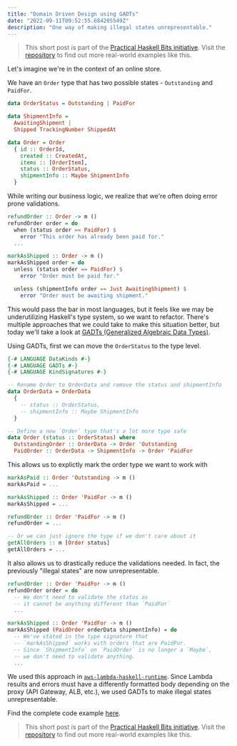 ```yaml
---
title: "Domain Driven Design using GADTs"
date: "2022-09-11T09:52:55.684205549Z"
description: "One way of making illegal states unrepresentable."
---
```


> This short post is part of the [Practical Haskell Bits initiative](/practical-haskell-bits-initiative/). Visit the [repository](https://github.com/dnikolovv/practical-haskell) to find out more real-world examples like this.

Let's imagine we're in the context of an online store.

We have an `Order` type that has two possible states - `Outstanding` and `PaidFor`.

```haskell
data OrderStatus = Outstanding | PaidFor

data ShipmentInfo =
  AwaitingShipment |
  Shipped TrackingNumber ShippedAt

data Order = Order
  { id :: OrderId,
    created :: CreatedAt,
    items :: [OrderItem],
    status :: OrderStatus,
    shipmentInfo :: Maybe ShipmentInfo
  }
```

While writing our business logic, we realize that we're often doing error prone validations.

```haskell
refundOrder :: Order -> m ()
refundOrder order = do
  when (status order == PaidFor) $
    error "This order has already been paid for."
  ...

markAsShipped :: Order -> m ()
markAsShipped order = do
  unless (status order == PaidFor) $
    error "Order must be paid for."

  unless (shipmentInfo order == Just AwaitingShipment) $
    error "Order must be awaiting shipment."
```

This would pass the bar in most languages, but it feels like we may be underutilizing Haskell's type system, so we want to refactor. There's multiple approaches that we could take to make this situation better, but today we'll take a look at [GADTs (Generalized Algebraic Data Types)](https://en.wikibooks.org/wiki/Haskell/GADT).

Using GADTs, first we can move the `OrderStatus` to the type level.

```haskell
{-# LANGUAGE DataKinds #-}
{-# LANGUAGE GADTs #-}
{-# LANGUAGE KindSignatures #-}

-- Rename Order to OrderData and remove the status and shipmentInfo
data OrderData = OrderData
  {
    -- status :: OrderStatus,
    -- shipmentInfo :: Maybe ShipmentInfo
  }

-- Define a new `Order` type that's a lot more type safe
data Order (status :: OrderStatus) where
  OutstandingOrder :: OrderData -> Order 'Outstanding
  PaidOrder :: OrderData -> ShipmentInfo -> Order 'PaidFor
```

This allows us to explictly mark the order type we want to work with

```haskell
markAsPaid :: Order 'Outstanding -> m ()
markAsPaid = ...

markAsShipped :: Order 'PaidFor -> m ()
markAsShipped = ...

refundOrder :: Order 'PaidFor -> m ()
refundOrder = ...

-- Or we can just ignore the type if we don't care about it
getAllOrders :: m [Order status]
getAllOrders = ...
```

It also allows us to drastically reduce the validations needed. In fact, the previously "illegal states" are now unrepresentable.

```haskell
refundOrder :: Order 'PaidFor -> m ()
refundOrder order = do
  -- We don't need to validate the status as
  -- it cannot be anything different than `PaidFor`
  ...

markAsShipped :: Order 'PaidFor -> m ()
markAsShipped (PaidOrder orderData shipmentInfo) = do
  -- We've stated in the type signature that
  -- `markAsShipped` works with orders that are PaidFor.
  -- Since `ShipmentInfo` on `PaidOrder` is no longer a `Maybe`,
  -- we don't need to validate anything.
  ...
```

We used this approach in [`aws-lambda-haskell-runtime`](https://github.com/theam/aws-lambda-haskell-runtime). Since Lambda results and errors must have a differently formatted body depending on the proxy (API Gateway, ALB, etc.), we used GADTs to make illegal states unrepresentable.

Find the complete code example [here](https://github.com/dnikolovv/practical-haskell/blob/main/gadt-ddd/src/Lib.hs).


> This short post is part of the [Practical Haskell Bits initiative](/practical-haskell-bits-initiative/). Visit the [repository](https://github.com/dnikolovv/practical-haskell) to find out more real-world examples like this.